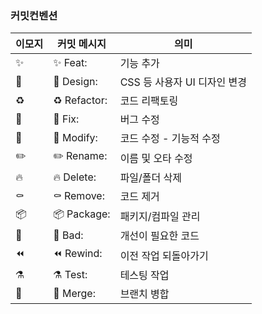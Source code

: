 ### 커밋컨벤션

| 이모지 | 커밋 메시지                        | 의미                         |
| ------ | ---------------------------------- | ---------------------------- |
| ✨     | :sparkles: Feat:                   | 기능 추가                    |
| 🎨     | :art: Design:                      | CSS 등 사용자 UI 디자인 변경 |
| ♻️     | :recycle: Refactor:                | 코드 리팩토링                |
| 🐛     | :bug: Fix:                         | 버그 수정                    |
| 🔨     | :hammer: Modify:                   | 코드 수정 - 기능적 수정      |
| ✏️     | :pencil2: Rename:                  | 이름 및 오타 수정            |
| 🔥     | :fire: Delete:                     | 파일/폴더 삭제               |
| ⚰️     | :coffin: Remove:                   | 코드 제거                    |
| 📦     | :package: Package:                 | 패키지/컴파일 관리           |
| 💩     | :poop: Bad:                        | 개선이 필요한 코드           |
| ⏪     | :rewind: Rewind:                   | 이전 작업 되돌아가기         |
| ⚗️     | :alembic: Test:                    | 테스팅 작업                  |
| 🔀     | :twisted_rightwards_arrows: Merge: | 브랜치 병합                  |
